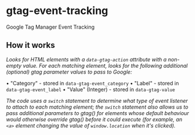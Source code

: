 # gtag-event-tracking
Google Tag Manager Event Tracking

## How it works

_Looks for HTML elements with a `data-gtag-action` attribute with a non-empty value. For each matching element, looks for the following additional (optional) gtag parameter values to pass to Google:_

• "Category" - stored in `data-gtag-event_category`
• "Label" - stored in `data-gtag-event_label`
• "Value" (Integer) - stored in `data-gtag-value`

_The code uses a `switch` statement to determine what type of event listener to attach to each matching element; the `switch` statement also allows us to pass additional parameters to gtag() for elements whose default behaviour would otherwise override gtag() before it could execute (for example, an `<a>` element changing the value of `window.location` when it's clicked)._
